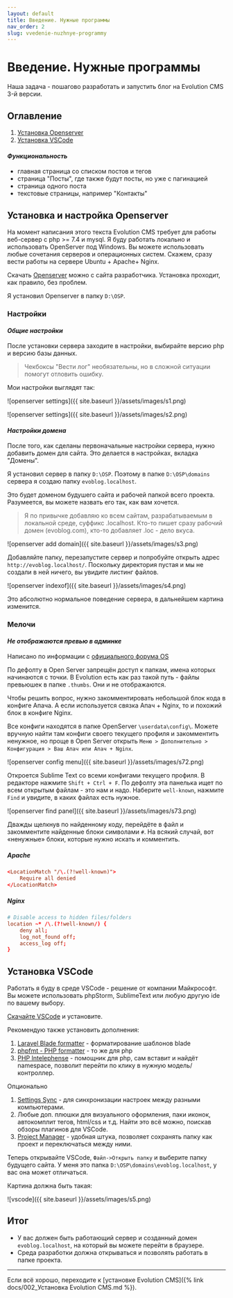 ```yaml
---
layout: default
title: Введение. Нужные программы
nav_order: 2
slug: vvedenie-nuzhnye-programmy
---
```


# Введение. Нужные программы

Наша задача - пошагово разработать и запустить блог на Evolution CMS 3-й версии.

## Оглавление

1. [Установка Openserver](#part1)
2. [Установка VSCode](#part2)

#### _Функциональность_

- главная страница со списком постов и тегов
- страница "Посты", где также будут посты, но уже с пагинацией
- страница одного поста
- текстовые страницы, например "Контакты"

## Установка и настройка Openserver <a name="part1"></a>

На момент написания этого текста Evolution CMS требует для работы веб-сервер с php >= 7.4 и mysql.
Я буду работать локально и использовать OpenServer под Windows. Вы можете использовать любые сочетания серверов и операционных систем. Скажем, сразу вести работы на сервере Ubuntu + Apache+ Nginx.

Скачать [Openserver](https://ospanel.io/) можно с сайта разработчика. Установка проходит, как правило, без проблем.

Я установил Openserver в папку `D:\OSP`.

### Настройки

#### _Общие настройки_

После установки сервера заходите в настройки, выбирайте версию php и версию базы данных.

> Чекбоксы "Вести лог" необязательны, но в сложной ситуации помогут отловить ошибку.

Мои настройки выглядят так:

![openserver settings]({{ site.baseurl }}/assets/images/s1.png)

![openserver settings]({{ site.baseurl }}/assets/images/s2.png)

#### _Настройки домена_

После того, как сделаны первоначальные настройки сервера, нужно добавить домен для сайта. Это делается в настройках, вкладка "Домены".

Я установил сервер в папку `D:\OSP`. Поэтому в папке `D:\OSP\domains` сервера я создаю папку `evoblog.localhost`.

Это будет доменом будушего сайта и рабочей папкой всего проекта. Разумеется, вы можете назвать его так, как вам хочется.

> Я по привычке добавляю ко всем сайтам, разрабатываемым в локальной среде, суффикс .localhost. Кто-то пишет сразу рабочий домен (evoblog.com), кто-то добавляет .loc - дело вкуса.

![openserver add domain]({{ site.baseurl }}/assets/images/s3.png)

Добавляйте папку, перезапустите сервер и попробуйте открыть адрес `http://evoblog.localhost/`.
Поскольку директория пустая и мы не создали в ней ничего, вы увидите листинг файлов.

![openserver indexof]({{ site.baseurl }}/assets/images/s4.png)

Это абсолютно нормальное поведение сервера, в дальнейшем картина изменится.

### Мелочи

#### _Не отображаются превью в админке_

Написано по информации с [официального форума OS](https://ospanel.io/forum/viewtopic.php?t=5554)

По дефолту в Open Server запрещён доступ к папкам, имена которых начинаются с точки. В Evolution есть как раз такой путь - файлы превьюшек в папке `.thumbs`. Они и не отображаются.

Чтобы решить вопрос, нужно закомментировать небольшой блок кода в конфиге Апача. А если используется связка Апач + Nginx, то и похожий блок в конфиге Nginx.

Все конфиги находятся в папке OpenServer `\userdata\config\`. Можете вручную найти там конфиги своего текущего профиля и закомментить ненужное, но проще в Open Server открыть `Меню > Дополнительно > Конфигурация > Ваш Апач или Апач + Nginx`.

![openserver config menu]({{ site.baseurl }}/assets/images/s72.png)

Откроется Sublime Text со всеми конфигами текущего профиля. В редакторе нажмите `Shift + Ctrl + F`. По дефолту эта панелька ищет по всем открытым файлам - это нам и надо. Наберите `well-known`, нажмите `Find` и увидите, в каких файлах есть нужное.

![openserver find panel]({{ site.baseurl }}/assets/images/s73.png)

Дважды щелкнув по найденному коду, перейдёте в файл и закомментите найденные блоки символами `#`. На всякий случай, вот «ненужные» блоки, которые нужно искать и комментить.

##### Apache

```conf
<LocationMatch "/\.(?!well-known)">
    Require all denied
</LocationMatch>
```

##### Nginx

```conf
# Disable access to hidden files/folders
location ~* /\.(?!well-known/) {
    deny all;
    log_not_found off;
    access_log off;
}
```

## Установка VSCode <a name="part2"></a>

Работать я буду в среде VSCode - решение от компании Майкрософт.
Вы можете использовать phpStorm, SublimeText или любую другую ide по вашему выбору.

[Скачайте VSCode](https://code.visualstudio.com/) и установите.

Рекомендую также установить дополнения:

1. [Laravel Blade formatter](https://marketplace.visualstudio.com/items?itemName=shufo.vscode-blade-formatter) - форматирование шаблонов blade
2. [phpfmt - PHP formatter](https://marketplace.visualstudio.com/items?itemName=kokororin.vscode-phpfmt) - то же для php
3. [PHP Intelephense](https://marketplace.visualstudio.com/items?itemName=bmewburn.vscode-intelephense-client) - помощник для php, сам вставит и найдёт namespace, позволит перейти по клику в нужную модель/контроллер.

Опционально

1. [Settings Sync](https://marketplace.visualstudio.com/items?itemName=Shan.code-settings-sync) - для синхронизации настроек между разными компьютерами.
2. Любые доп. плюшки для визуального оформления, паки иконок, автокомплит тегов, html/css и т.д. Найти это всё можно, поискав обзоры плагинов для VSCode.
3. [Project Manager](https://marketplace.visualstudio.com/items?itemName=alefragnani.project-manager) - удобная штука, позволяет сохранять папку как проект и переключаться между ними.

Теперь открывайте VSCode, `Файл->Открыть папку` и выберите папку будущего сайта. У меня это папка `D:\OSP\domains\evoblog.localhost`, у вас она может отличаться.

Картина должна быть такая:

![vscode]({{ site.baseurl }}/assets/images/s5.png)

## Итог

- У вас должен быть работающий сервер и созданный домен `evoblog.localhost`, на который вы можете перейти в браузере.
- Среда разработки должна открываться и позволять работать в папке проекта.

---

Если всё хорошо, переходите к [установке Evolution CMS]({% link docs/002_Установка Evolution CMS.md %}).
